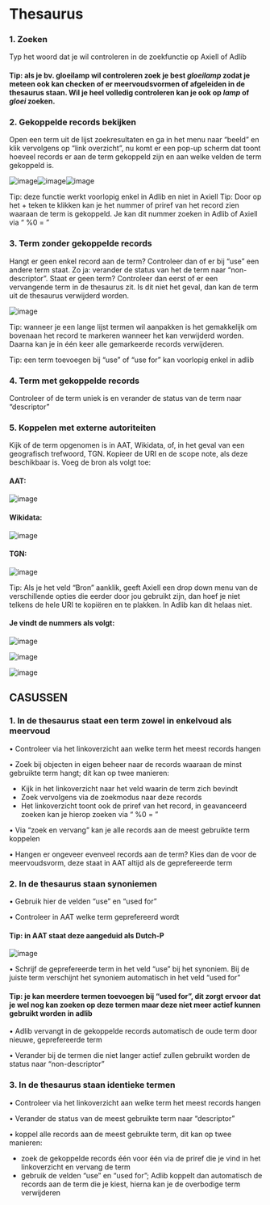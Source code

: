 # Thesaurus

### 1.    Zoeken

Typ het woord dat je wil controleren in de zoekfunctie op Axiell of Adlib

#### Tip: als je bv. gloeilamp wil controleren zoek je best _gloeilamp_ zodat je meteen ook kan checken of er meervoudsvormen of afgeleiden in de thesaurus staan. Wil je heel volledig controleren kan je ook op _lamp_ of _gloei_ zoeken.

### 2.    Gekoppelde records bekijken

Open een term uit de lijst zoekresultaten en ga in het menu naar “beeld” en klik vervolgens op “link overzicht”, nu komt er een pop-up scherm dat toont hoeveel records er aan de term gekoppeld zijn en aan welke velden de term gekoppeld is.

![image](https://user-images.githubusercontent.com/78725690/124592801-268d0400-de5e-11eb-9997-59e461b95fdb.png)![image](https://user-images.githubusercontent.com/78725690/124593152-969b8a00-de5e-11eb-8b99-cd688171b816.png)![image](https://user-images.githubusercontent.com/78725690/124593224-ab781d80-de5e-11eb-8a39-d6f4f5cd8d63.png)

Tip: deze functie werkt voorlopig enkel in Adlib en niet in Axiell Tip: Door op het + teken te klikken kan je het nummer of priref van het record zien waaraan de term is gekoppeld. Je kan dit nummer zoeken in Adlib of Axiell via “ %0 = ”

### 3.    Term zonder gekoppelde records

Hangt er geen enkel record aan de term? Controleer dan of er bij “use” een andere term staat. Zo ja: verander de status van het de term naar “non-descriptor”. Staat er geen term? Controleer dan eerst of er een vervangende term in de thesaurus zit. Is dit niet het geval, dan kan de term uit de thesaurus verwijderd worden.

![image](https://user-images.githubusercontent.com/78725690/124593318-c8acec00-de5e-11eb-80a0-b1ebe6d938f8.png)

Tip: wanneer je een lange lijst termen wil aanpakken is het gemakkelijk om bovenaan het record te markeren wanneer het kan verwijderd worden. Daarna kan je in één keer alle gemarkeerde records verwijderen.

Tip: een term toevoegen bij “use” of “use for” kan voorlopig enkel in adlib

### 4.    Term met gekoppelde records

Controleer of de term uniek is en verander de status van de term naar “descriptor”

### 5.    Koppelen met externe autoriteiten

Kijk of de term opgenomen is in AAT, Wikidata, of, in het geval van een geografisch trefwoord, TGN. Kopieer de URI en de scope note, als deze beschikbaar is. Voeg de bron als volgt toe:

#### AAT:

![image](https://user-images.githubusercontent.com/78725690/124594173-ca2ae400-de5f-11eb-94db-4e5fa76a3152.png)

#### Wikidata:

![image](https://user-images.githubusercontent.com/78725690/124594235-dc0c8700-de5f-11eb-8cef-49de146d18d0.png)

#### TGN:

![image](https://user-images.githubusercontent.com/78725690/124594273-e4fd5880-de5f-11eb-92be-d05010f72240.png)

Tip: Als je het veld “Bron” aanklik, geeft Axiell een drop down menu van de verschillende opties die eerder door jou gebruikt zijn, dan hoef je niet telkens de hele URI te kopiëren en te plakken. In Adlib kan dit helaas niet.

#### Je vindt de nummers als volgt:

![image](https://user-images.githubusercontent.com/78725690/124594446-16762400-de60-11eb-8b97-b0c82f42a15f.png)

![image](https://user-images.githubusercontent.com/78725690/124594484-2130b900-de60-11eb-8f5d-ded41bc6bd45.png)

![image](https://user-images.githubusercontent.com/78725690/124594520-2beb4e00-de60-11eb-8596-5e3e54ddff52.png)

## CASUSSEN

### 1.    In de thesaurus staat een term zowel in enkelvoud als meervoud

• Controleer via het linkoverzicht aan welke term het meest records hangen

• Zoek bij objecten in eigen beheer naar de records waaraan de minst gebruikte term hangt; dit kan op twee manieren:

* Kijk in het linkoverzicht naar het veld waarin de term zich bevindt 
* Zoek vervolgens via de zoekmodus naar deze records 
* Het linkoverzicht toont ook de priref van het record, in geavanceerd zoeken kan je hierop zoeken via “ %0 = ” 

• Via “zoek en vervang” kan je alle records aan de meest gebruikte term koppelen

• Hangen er ongeveer evenveel records aan de term? Kies dan de voor de meervoudsvorm, deze staat in AAT altijd als de geprefereerde term

### 2. In de thesaurus staan synoniemen

• Gebruik hier de velden “use” en “used for”

• Controleer in AAT welke term geprefereerd wordt

#### Tip: in AAT staat deze aangeduid als Dutch-P

![image](https://user-images.githubusercontent.com/78725690/124595039-ccda0900-de60-11eb-9140-8c4572c74951.png)

• Schrijf de geprefereerde term in het veld “use” bij het synoniem. Bij de juiste term verschijnt het synoniem automatisch in het veld “used for”

#### Tip: je kan meerdere termen toevoegen bij “used for”, dit zorgt ervoor dat je wel nog kan zoeken op deze termen maar deze niet meer actief kunnen gebruikt worden in adlib

• Adlib vervangt in de gekoppelde records automatisch de oude term door nieuwe, geprefereerde term

• Verander bij de termen die niet langer actief zullen gebruikt worden de status naar “non-descriptor”

### 3. In de thesaurus staan identieke termen

• Controleer via het linkoverzicht aan welke term het meest records hangen

• Verander de status van de meest gebruikte term naar “descriptor”

• koppel alle records aan de meest gebruikte term, dit kan op twee manieren:

* zoek de gekoppelde records één voor één via de priref die je vind in het linkoverzicht en vervang de term
* gebruik de velden “use” en “used for”; Adlib koppelt dan automatisch de records aan de term die je kiest, hierna kan je de overbodige term verwijderen

